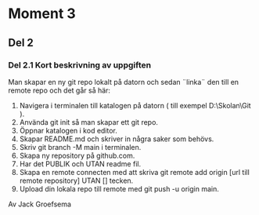 # Moment 3
## Del 2
### Del 2.1 Kort beskrivning av uppgiften
Man skapar en ny git repo lokalt på datorn och sedan ¨linka¨ den till en remote repo och det går så här:
1. Navigera i terminalen till katalogen på datorn ( till exempel D:\Skolan\Git ).
2. Använda git init så man skapar ett git repo.
3. Öppnar katalogen i kod editor.
4. Skapar README.md och skriver in några saker som behövs.
5. Skriv git branch -M main i terminalen.
5. Skapa ny repository på github.com.
6. Har det PUBLIK och UTAN readme fil.
7. Skapa en remote connecten med att skriva git remote add origin [url till remote repository] UTAN [] tecken.
8. Upload din lokala repo till remote med git push -u origin main.

Av Jack Groefsema